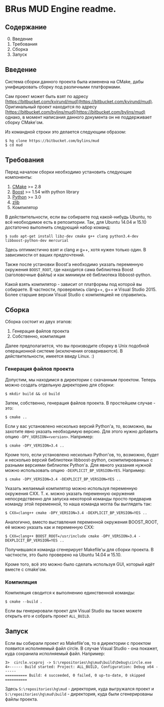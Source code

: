 ﻿# BRus MUD Engine readme.

## Содержание

  0. Введение
  1. Требования
  2. Сборка
  3. Запуск

## Введение

Система сборки данного проекта была изменена на CMake, дабы унифицировать сборку под различными платформами.

Сам проект может быть взят по адресу [https://bitbucket.com/kvirund/mud](https://bitbucket.com/kvirund/mud). Оригинальный проект находится по адресу [https://bitbucket.com/bylins/mud](https://bitbucket.com/bylins/mud) однако, в момент написания данного документа он не поддерживает сборку CMake'ом.

Из командной строки это делается следующим образом:

    $ hg clone https://bitbucket.com/bylins/mud
    $ cd mud

## Требования

Перед началом сборки необходимо установить следующие компоненты:

  1. [CMake](https://cmake.org/download/) >= 2.8
  2. [Boost](http://www.boost.org/users/download/) >= 1.54 with python library
  3. [Python](https://www.python.org/downloads/) >= 3.0
  4. [zlib](http://www.zlib.net/)
  5. Компилятор

В действительности, если вы собираете под какой-нибудь Ubuntu, то всё необходимое есть в репозитории. Так, для Ubuntu 14.04 и 15.10 достаточно выполнить следующий набор команд:

    $ sudo apt-get install libz-dev cmake g++ clang python3.4-dev libboost-python-dev mercurial

Здесь оптимистично взят и clang и g++, хотя нужен только один. В зависимости от ваших предпочтений.

Также после установки Boost'а необходимо указать переменную окружения `BOOST_ROOT`, где находится сама библиотека Boost (заголовочные файлы) и как минимум её библиотека libboost-python.

Какой взять компилятор - зависит от платформы под которой вы собираете. В частности, проверялись clang++, g++ и Visual Studio 2015. Более старшие версии Visual Studio с компиляцией не справились.

## Сборка

Сборка состоит из двух этапов:

  1. Генерация файлов проекта
  2. Собственно, компиляция

Далее предполагается, что вы производите сборку в Unix подобной операционной системе (исключения оговариваются). В действительности, имеется ввиду Linux. :)

### Генерация файлов проекта

Допустим, мы находимся в директории с скачанным проектом. Теперь можно создать отдельную директорию для сборки:

    $ mkdir build && cd build

Затем, собственно, генерация файлов проекта. В простейшем случае - это:

    $ cmake ..

Если у вас установлено несколько версий Python'а, то, возможно, вы захотите явно указать необходимую версию. Для этого нужно добавить опцию `-DPY_VERSION=<version>`. Например:

    $ cmake -DPY_VERSION=3.4 ..

Кроме того, если установлено несколько Python'ов, то, возможно, будет и несколько версий библиотеки libboost-python, скомпилированных с разными версиями библиотек Python'а. Для явного указания нужной можно использовать опцию `-DEXPLICIT_BP_VERSION=YES`. Например:

    $ cmake -DPY_VERSION=3.4 -DEXPLICIT_BP_VERSION=YES ..

Указать желаемый компилятор можно используя переменную окружения CXX. Т. к. можно указать переменную окружения непосредственно для запуска некоторой команды просто предварив команду этой переменной, то наша команда могла бы выглядеть так:

    $ CXX=clang++ cmake -DPY_VERSION=3.4 -DEXPLICIT_BP_VERSION=YES ..

Аналогично, вместо выставления переменной окружения BOOST_ROOT, её можно указать как и переменную CXX:

    $ CXX=clang++ BOOST_ROOT=/usr/include cmake -DPY_VERSION=3.4 -DEXPLICIT_BP_VERSION=YES ..

Получившаяся команда сгенерирует Makefile'ы для сборки проекта. В частности, это было проверено на Ubuntu 14.04 и 15.10.

Кроме того, всё это можно было сделать используя GUI, который идёт вместе с cmake'ом.

### Компиляция

Компиляция сводится к выполнению единственной команды:

    $ cmake --build .

Если вы генерировали проект для Visual Studio вы также можете открыть его и собрать проект `ALL_BUILD`.

## Запуск

Если вы собирали проект из Makefile'ов, то в директории с проектом появится исполняемый файл circle. В случае Visual Studio - она покажет, куда сохранила исполняемый файл. Например:

    3>  circle.vcxproj -> S:\repositories\hg\mud\build\Debug\circle.exe
    4>------ Build started: Project: ALL_BUILD, Configuration: Debug x64 ------
    ========== Build: 4 succeeded, 0 failed, 0 up-to-date, 0 skipped ==========

Здесь `S:\repositories\hg\mud` - директория, куда выгружался проект и `S:\repositories\hg\mud\build` - директория, куда были сгенерированы файлы проекта.